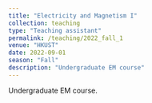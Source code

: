 ```yaml
---
title: "Electricity and Magnetism I"
collection: teaching
type: "Teaching assistant"
permalink: /teaching/2022_fall_1
venue: "HKUST"
date: 2022-09-01
season: "Fall"
description: "Undergraduate EM course"
---
```


Undergraduate EM course.